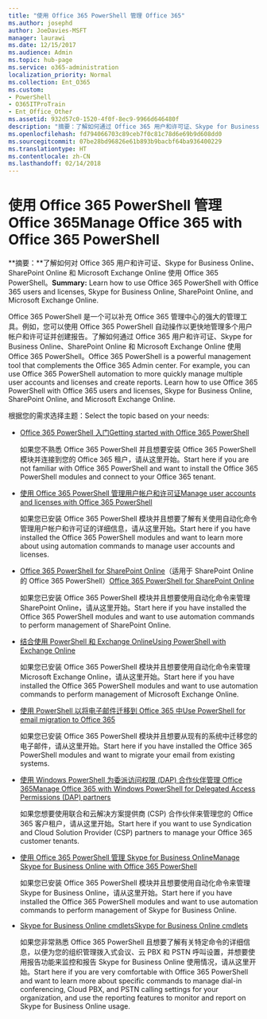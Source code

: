 ```yaml
---
title: "使用 Office 365 PowerShell 管理 Office 365"
ms.author: josephd
author: JoeDavies-MSFT
manager: laurawi
ms.date: 12/15/2017
ms.audience: Admin
ms.topic: hub-page
ms.service: o365-administration
localization_priority: Normal
ms.collection: Ent_O365
ms.custom:
- PowerShell
- O365ITProTrain
- Ent_Office_Other
ms.assetid: 932d57c0-1520-4f0f-8ec9-9966d646480f
description: "摘要：了解如何通过 Office 365 用户和许可证、Skype for Business Online、SharePoint Online 和 Microsoft Exchange Online 来使用 Office 365 PowerShell。"
ms.openlocfilehash: fd794066703c89ceb7f0c81c78d6e69b9d608dd0
ms.sourcegitcommit: 07be28bd96826e61b893b9bacbf64ba936400229
ms.translationtype: HT
ms.contentlocale: zh-CN
ms.lasthandoff: 02/14/2018
---
```

# <a name="manage-office-365-with-office-365-powershell"></a><span data-ttu-id="d8875-103">使用 Office 365 PowerShell 管理 Office 365</span><span class="sxs-lookup"><span data-stu-id="d8875-103">Manage Office 365 with Office 365 PowerShell</span></span>

 <span data-ttu-id="d8875-104">**摘要：**了解如何对 Office 365 用户和许可证、Skype for Business Online、SharePoint Online 和 Microsoft Exchange Online 使用 Office 365 PowerShell。</span><span class="sxs-lookup"><span data-stu-id="d8875-104">**Summary:** Learn how to use Office 365 PowerShell with Office 365 users and licenses, Skype for Business Online, SharePoint Online, and Microsoft Exchange Online.</span></span>
  
<span data-ttu-id="d8875-p101">Office 365 PowerShell 是一个可以补充 Office 365 管理中心的强大的管理工具。例如，您可以使用 Office 365 PowerShell 自动操作以更快地管理多个用户帐户和许可证并创建报告。了解如何通过 Office 365 用户和许可证、Skype for Business Online、SharePoint Online 和 Microsoft Exchange Online 使用 Office 365 PowerShell。</span><span class="sxs-lookup"><span data-stu-id="d8875-p101">Office 365 PowerShell is a powerful management tool that complements the Office 365 Admin center. For example, you can use Office 365 PowerShell automation to more quickly manage multiple user accounts and licenses and create reports. Learn how to use Office 365 PowerShell with Office 365 users and licenses, Skype for Business Online, SharePoint Online, and Microsoft Exchange Online.</span></span> 
  
<span data-ttu-id="d8875-108">根据您的需求选择主题：</span><span class="sxs-lookup"><span data-stu-id="d8875-108">Select the topic based on your needs:</span></span>
  
- [<span data-ttu-id="d8875-109">Office 365 PowerShell 入门</span><span class="sxs-lookup"><span data-stu-id="d8875-109">Getting started with Office 365 PowerShell</span></span>](getting-started-with-office-365-powershell.md)
    
    <span data-ttu-id="d8875-110">如果您不熟悉 Office 365 PowerShell 并且想要安装 Office 365 PowerShell 模块并连接到您的 Office 365 租户，请从这里开始。</span><span class="sxs-lookup"><span data-stu-id="d8875-110">Start here if you are not familiar with Office 365 PowerShell and want to install the Office 365 PowerShell modules and connect to your Office 365 tenant.</span></span>
    
- [<span data-ttu-id="d8875-111">使用 Office 365 PowerShell 管理用户帐户和许可证</span><span class="sxs-lookup"><span data-stu-id="d8875-111">Manage user accounts and licenses with Office 365 PowerShell</span></span>](manage-user-accounts-and-licenses-with-office-365-powershell.md)
    
    <span data-ttu-id="d8875-112">如果您已安装 Office 365 PowerShell 模块并且想要了解有关使用自动化命令管理用户帐户和许可证的详细信息，请从这里开始。</span><span class="sxs-lookup"><span data-stu-id="d8875-112">Start here if you have installed the Office 365 PowerShell modules and want to learn more about using automation commands to manage user accounts and licenses.</span></span>
    
- <span data-ttu-id="d8875-113">[Office 365 PowerShell for SharePoint Online](https://technet.microsoft.com/zh-CN/library/fp161362.aspx)（适用于 SharePoint Online 的 Office 365 PowerShell）</span><span class="sxs-lookup"><span data-stu-id="d8875-113">[Office 365 PowerShell for SharePoint Online](https://technet.microsoft.com/zh-CN/library/fp161362.aspx)</span></span>
    
    <span data-ttu-id="d8875-114">如果您已安装 Office 365 PowerShell 模块并且想要使用自动化命令来管理 SharePoint Online，请从这里开始。</span><span class="sxs-lookup"><span data-stu-id="d8875-114">Start here if you have installed the Office 365 PowerShell modules and want to use automation commands to perform management of SharePoint Online.</span></span>
    
- [<span data-ttu-id="d8875-115">结合使用 PowerShell 和 Exchange Online</span><span class="sxs-lookup"><span data-stu-id="d8875-115">Using PowerShell with Exchange Online</span></span>](https://technet.microsoft.com/library/jj200677%28v=exchg.160%29.aspx)
    
    <span data-ttu-id="d8875-116">如果您已安装 Office 365 PowerShell 模块并且想要使用自动化命令来管理 Microsoft Exchange Online，请从这里开始。</span><span class="sxs-lookup"><span data-stu-id="d8875-116">Start here if you have installed the Office 365 PowerShell modules and want to use automation commands to perform management of Microsoft Exchange Online.</span></span>
    
- [<span data-ttu-id="d8875-117">使用 PowerShell 以将电子邮件迁移到 Office 365 中</span><span class="sxs-lookup"><span data-stu-id="d8875-117">Use PowerShell for email migration to Office 365</span></span>](use-powershell-for-email-migration-to-office-365.md)
    
    <span data-ttu-id="d8875-118">如果您已安装 Office 365 PowerShell 模块并且想要从现有的系统中迁移您的电子邮件，请从这里开始。</span><span class="sxs-lookup"><span data-stu-id="d8875-118">Start here if you have installed the Office 365 PowerShell modules and want to migrate your email from existing systems.</span></span> 
    
- [<span data-ttu-id="d8875-119">使用 Windows PowerShell 为委派访问权限 (DAP) 合作伙伴管理 Office 365</span><span class="sxs-lookup"><span data-stu-id="d8875-119">Manage Office 365 with Windows PowerShell for Delegated Access Permissions (DAP) partners</span></span>](manage-office-365-with-windows-powershell-for-delegated-access-permissions-dap-p.md)
    
    <span data-ttu-id="d8875-120">如果您想要使用联合和云解决方案提供商 (CSP) 合作伙伴来管理您的 Office 365 客户租户，请从这里开始。</span><span class="sxs-lookup"><span data-stu-id="d8875-120">Start here if you want to use Syndication and Cloud Solution Provider (CSP) partners to manage your Office 365 customer tenants.</span></span> 
    
- [<span data-ttu-id="d8875-121">使用 Office 365 PowerShell 管理 Skype for Business Online</span><span class="sxs-lookup"><span data-stu-id="d8875-121">Manage Skype for Business Online with Office 365 PowerShell</span></span>](manage-skype-for-business-online-with-office-365-powershell.md)
    
    <span data-ttu-id="d8875-122">如果您已安装 Office 365 PowerShell 模块并且想要使用自动化命令来管理 Skype for Business Online，请从这里开始。</span><span class="sxs-lookup"><span data-stu-id="d8875-122">Start here if you have installed the Office 365 PowerShell modules and want to use automation commands to perform management of Skype for Business Online.</span></span>
    
- [<span data-ttu-id="d8875-123">Skype for Business Online cmdlets</span><span class="sxs-lookup"><span data-stu-id="d8875-123">Skype for Business Online cmdlets</span></span>](http://technet.microsoft.com/library/141fbda3-992a-4eeb-9352-c6b0ffd760f6.aspx)
    
    <span data-ttu-id="d8875-124">如果您非常熟悉 Office 365 PowerShell 且想要了解有关特定命令的详细信息，以便为您的组织管理拨入式会议、云 PBX 和 PSTN 呼叫设置，并想要使用报告功能来监控和报告 Skype for Business Online 使用情况，请从这里开始。</span><span class="sxs-lookup"><span data-stu-id="d8875-124">Start here if you are very comfortable with Office 365 PowerShell and want to learn more about specific commands to manage dial-in conferencing, Cloud PBX, and PSTN calling settings for your organization, and use the reporting features to monitor and report on Skype for Business Online usage.</span></span>
    

